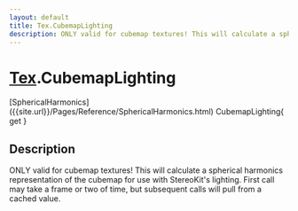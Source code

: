 ```yaml
---
layout: default
title: Tex.CubemapLighting
description: ONLY valid for cubemap textures! This will calculate a spherical harmonics representation of the cubemap for use with StereoKit's lighting. First call may take a frame or two of time, but subsequent calls will pull from a cached value.
---
```

# [Tex]({{site.url}}/Pages/Reference/Tex.html).CubemapLighting

<div class='signature' markdown='1'>
[SphericalHarmonics]({{site.url}}/Pages/Reference/SphericalHarmonics.html) CubemapLighting{ get }
</div>

## Description
ONLY valid for cubemap textures! This will calculate a
spherical harmonics representation of the cubemap for use with
StereoKit's lighting. First call may take a frame or two of time,
but subsequent calls will pull from a cached value.

